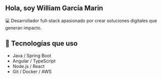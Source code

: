 ## Hola, soy William García Marin

💻 Desarrollador full-stack apasionado por crear soluciones digitales que generan impacto.

## 🚀 Tecnologías que uso
- Java / Spring Boot
- Angular / TypeScript
- Node.js / React
- Git / Docker / AWS
